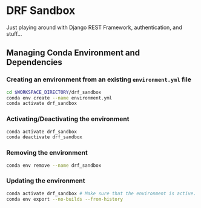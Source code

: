 # DRF Sandbox

Just playing around with Django REST Framework, authentication, and stuff...



## Managing Conda Environment and Dependencies


### Creating an environment from an existing `environment.yml` file

```bash
cd $WORKSPACE_DIRECTORY/drf_sandbox
conda env create --name environment.yml
conda activate drf_sandbox
```

### Activating/Deactivating the environment

```bash
conda activate drf_sandbox
conda deactivate drf_sandbox
```

### Removing the environment

```bash
conda env remove --name drf_sandbox
```

### Updating the environment

```bash
conda activate drf_sandbox # Make sure that the environment is active.
conda env export --no-builds --from-history
```